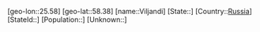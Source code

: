 ﻿---
location: [58.38,25.58]
type: City
tags:
- geo/City


SpocWebEntityId: 35293
isDeleted: false
confidential: public

---
[geo-lon::25.58]
[geo-lat::58.38]
[name::Viljandi]
[State::]
[Country::[Russia](geo/Continent/Europe/Russia.md)]
[StateId::]
[Population::]
[Unknown::]


